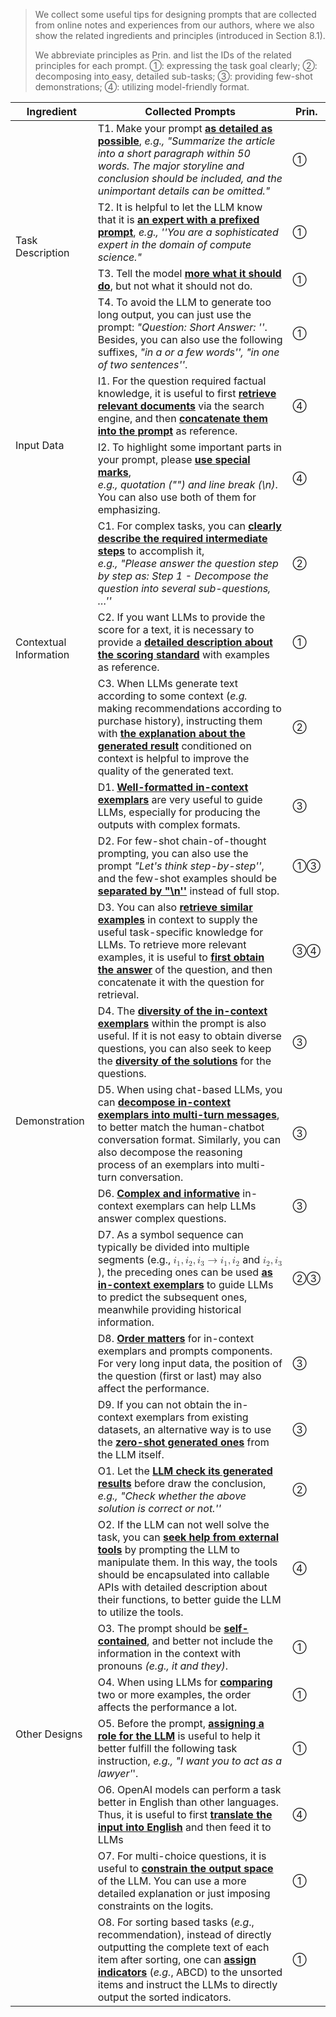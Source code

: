 > We collect some useful tips for designing prompts that are collected from online notes and experiences from our authors, where we also show the related ingredients and principles (introduced in Section 8.1). 
>
> We abbreviate principles as Prin. and list the IDs of the related principles for each prompt. 1⃝: expressing the task goal clearly; 2⃝: decomposing into easy, detailed sub-tasks; 3⃝: providing few-shot demonstrations; 4⃝: utilizing model-friendly format.

<table class="tg">
<thead>
  <tr>
    <th class="tg-baqh">Ingredient</th>
    <th class="tg-0lax">Collected Prompts</th>
    <th class="tg-0lax">Prin.</th>
  </tr>
</thead>
<tbody>
  <tr>
    <td class="tg-nrix" rowspan="4">Task Description</td>
    <td class="tg-0lax">T1. Make your prompt <span style="font-weight:bold;text-decoration:underline">as detailed as possible</span>, <span style="font-style:italic">e.g., "Summarize the article into a short paragraph within 50 words. The major storyline and conclusion should be included, and the unimportant details can be omitted."</span></td>
    <td class="tg-0lax">1⃝</td>
  </tr>
  <tr>
    <td class="tg-0lax">T2. It is helpful to let the LLM know that it is <span style="font-weight:bold;text-decoration:underline">an expert with a prefixed prompt</span>, <span style="font-style:italic">e.g., ''You are a sophisticated expert in the domain of compute science."</span></td>
    <td class="tg-0lax">1⃝</td>
  </tr>
  <tr>
    <td class="tg-0lax">T3. Tell the model <span style="font-weight:bold;text-decoration:underline">more what it should do</span>, but not what it should not do.</td>
    <td class="tg-0lax">1⃝</td>
  </tr>
  <tr>
    <td class="tg-0lax">T4. To avoid the LLM to generate too long output, you can just use the prompt: <span style="font-style:italic">"Question:  Short Answer: ''</span>. <br>Besides, you can also use the following suffixes,<span style="font-style:italic"> "in a or a few words'', "in one of two sentences''</span>.</td>
    <td class="tg-0lax">1⃝</td>
  </tr>
  <tr>
    <td class="tg-nrix" rowspan="2">Input Data</td>
    <td class="tg-0lax">I1. For the question required factual knowledge, it is useful to first <span style="font-weight:bold;text-decoration:underline">retrieve relevant documents</span> via the search engine, and then <span style="font-weight:bold;text-decoration:underline">concatenate them into the prompt</span> as reference.</td>
    <td class="tg-0lax">4⃝</td>
  </tr>
  <tr>
    <td class="tg-0lax">I2. To highlight some important parts in your prompt, please <span style="font-weight:bold;text-decoration:underline">use special marks</span>, <br><span style="font-style:italic">e.g., quotation ("") and line break (\n)</span>. You can also use both of them for emphasizing.</td>
    <td class="tg-0lax">4⃝</td>
  </tr>
  <tr>
    <td class="tg-nrix" rowspan="3">Contextual Information</td>
    <td class="tg-0lax">C1. For complex tasks, you can <span style="font-weight:bold;text-decoration:underline">clearly describe the required intermediate steps</span> to accomplish it, <br><span style="font-style:italic">e.g., "Please answer the question step by step as: Step 1 - Decompose the question into several sub-questions, …''</span></td>
    <td class="tg-0lax">2⃝</td>
  </tr>
  <tr>
    <td class="tg-0lax">C2. If you want LLMs to provide the score for a  text, it is necessary to provide a <span style="font-weight:bold;text-decoration:underline">detailed description about the scoring standard</span> with examples as reference.</td>
    <td class="tg-0lax">1⃝</td>
  </tr>
  <tr>
    <td class="tg-0lax">C3. When LLMs generate text according to some context (<span style="font-style:italic">e.g.</span> making recommendations according to purchase history), instructing them with <span style="font-weight:bold;text-decoration:underline">the explanation about the generated result</span> conditioned on context is helpful to improve the quality of the generated text.</td>
    <td class="tg-0lax">2⃝</td>
  </tr>
  <tr>
    <td class="tg-nrix" rowspan="9">Demonstration</td>
    <td class="tg-0lax">D1. <span style="font-weight:bold;text-decoration:underline">Well-formatted in-context  exemplars</span> are very useful to guide LLMs, especially for producing the outputs with complex formats.</td>
    <td class="tg-0lax">3⃝</td>
  </tr>
  <tr>
    <td class="tg-0lax">D2. For few-shot chain-of-thought prompting, you can also use the prompt <span style="font-style:italic">"Let's think step-by-step''</span>, and the few-shot examples should be <span style="font-weight:bold;text-decoration:underline">separated by "\n''</span> instead of full stop.</td>
    <td class="tg-0lax">1⃝3⃝</td>
  </tr>
  <tr>
    <td class="tg-0lax">D3. You can also <span style="font-weight:bold;text-decoration:underline">retrieve similar examples</span> in context to supply the useful task-specific knowledge for LLMs. To retrieve more relevant examples, it is useful to <span style="font-weight:bold;text-decoration:underline">first obtain the answer</span> of the question, and then concatenate it with the question for retrieval.</td>
    <td class="tg-0lax">3⃝4⃝</td>
  </tr>
  <tr>
    <td class="tg-0lax">D4. The <span style="font-weight:bold;text-decoration:underline">diversity of the in-context exemplars</span> within the prompt is also useful. If it is not easy to obtain diverse questions, you can also seek to keep the <span style="font-weight:bold;text-decoration:underline">diversity of the solutions</span> for the questions.</td>
    <td class="tg-0lax">3⃝</td>
  </tr>
  <tr>
    <td class="tg-0lax">D5. When using chat-based LLMs, you can <span style="font-weight:bold;text-decoration:underline">decompose in-context exemplars into multi-turn messages</span>, to better match the human-chatbot conversation format. Similarly, you can also decompose the reasoning process of an exemplars into multi-turn conversation.</td>
    <td class="tg-0lax">3⃝</td>
  </tr>
  <tr>
    <td class="tg-0lax">D6. <span style="font-weight:bold;text-decoration:underline">Complex and informative</span> in-context exemplars can help LLMs answer complex questions.</td>
    <td class="tg-0lax">3⃝</td>
  </tr>
  <tr>
    <td class="tg-0lax">D7. As a symbol sequence can typically be divided into multiple segments (e.g., <math><msub><mi>i</mi><mn>1</mn></msub><mo>,</mo> <msub><mi>i</mi><mn>2</mn></msub><mo>,</mo> <msub><mi>i</mi><mn>3</mn></msub> <mo>&rarr;</mo> <msub><mi>i</mi><mn>1</mn></msub><mo>,</mo> <msub><mi>i</mi><mn>2</mn></msub></math> and <math><msub><mi>i</mi><mn>2</mn></msub><mo>,</mo><msub><mi>i</mi><mn>3</mn></msub></math>), the preceding ones can be used <span style="font-weight:bold;text-decoration:underline">as in-context exemplars</span> to guide LLMs to predict the subsequent ones,  meanwhile providing  historical information.</td>
    <td class="tg-0lax">2⃝3⃝</td>
  </tr>
  <tr>
    <td class="tg-0lax">D8. <span style="font-weight:bold;text-decoration:underline">Order matters</span> for in-context exemplars and prompts components. For very long input data, the position of the question (first or last) may also affect the performance.</td>
    <td class="tg-0lax">3⃝</td>
  </tr>
  <tr>
    <td class="tg-0lax">D9. If you can not obtain the in-context exemplars from existing datasets, an alternative way is to use the <span style="font-weight:bold;text-decoration:underline">zero-shot generated ones</span> from the LLM itself.</td>
    <td class="tg-0lax">3⃝</td>
  </tr>
  <tr>
    <td class="tg-nrix" rowspan="8">Other Designs</td>
    <td class="tg-0lax">O1. Let the <span style="font-weight:bold;text-decoration:underline">LLM check its generated results</span> before draw the conclusion, <span style="font-style:italic">e.g., "Check whether the above solution is correct or not.''</span></td>
    <td class="tg-0lax">2⃝</td>
  </tr>
  <tr>
    <td class="tg-0lax">O2. If the LLM can not well solve the task, you can <span style="font-weight:bold;text-decoration:underline">seek help from external tools</span> by prompting the LLM to manipulate them. In this way, the tools should be encapsulated into callable APIs with detailed description about their functions, to better guide the LLM to utilize the tools.</td>
    <td class="tg-0lax">4⃝</td>
  </tr>
  <tr>
    <td class="tg-0lax">O3. The prompt should be <span style="font-weight:bold;text-decoration:underline">self-contained</span>, and better not include the information in the context with pronouns <span style="font-style:italic">(e.g., it and they)</span>.</td>
    <td class="tg-0lax">1⃝</td>
  </tr>
  <tr>
    <td class="tg-0lax">O4. When using LLMs for <span style="font-weight:bold;text-decoration:underline">comparing</span> two or more examples, the order affects the performance a lot.</td>
    <td class="tg-0lax">1⃝</td>
  </tr>
  <tr>
    <td class="tg-0lax">O5. Before the prompt, <span style="font-weight:bold;text-decoration:underline">assigning a role for the LLM</span> is useful to help it better fulfill the following task instruction, <span style="font-style:italic">e.g., "I want you to act as a lawyer'</span>'.</td>
    <td class="tg-0lax">1⃝</td>
  </tr>
  <tr>
    <td class="tg-0lax">O6. OpenAI models can perform a task better in English than other languages. Thus, it is useful to first <span style="font-weight:bold;text-decoration:underline">translate the input into English</span> and then feed it to LLMs</td>
    <td class="tg-0lax">4⃝</td>
  </tr>
  <tr>
    <td class="tg-0lax">O7. For multi-choice questions, it is useful to <span style="font-weight:bold;text-decoration:underline">constrain the output space</span> of the LLM. You can use a more detailed explanation or just imposing constraints on the logits.</td>
    <td class="tg-0lax">1⃝</td>
  </tr>
  <tr>
    <td class="tg-0lax">O8. For sorting based  tasks (<span style="font-style:italic">e.g</span>., recommendation), instead of directly outputting the complete text of each item after sorting, one can <span style="font-weight:bold;text-decoration:underline">assign indicators</span> (<span style="font-style:italic">e.g.</span>, ABCD) to the unsorted items and instruct the LLMs to directly output the sorted indicators.</td>
    <td class="tg-0lax">1⃝</td>
  </tr>
</tbody>
</table>